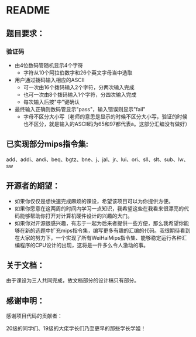 # README

## 题目要求：

### 验证码

- 由4位数码管随机显示4个字符
  - 字符从10个阿拉伯数字和26个英文字母当中选取
- 用户通过拨码输入相应的ASCII
  - 可一次由16个拨码输入2个字符，分两次输入完成
  - 也可一次由8个拨码输入1个字符，分四次输入完成
  - 每次输入后按"中"键确认
- 最终输入正确则数码管显示"pass"，输入错误则显示"fail"
  - 字母不区分大小写（老师的意思是显示的时候不区分大小写，验证的时候也不区分，就是输入的ASCII码为65和97都代表a。这部分汇编没有做好）

## 已实现部分mips指令集:

add、addi、andi、beq、bgtz、bne、j、jal、jr、lui、ori、sll、slt、sub、lw、sw

## 开源者的期望：

- 如果你仅仅是想快速完成麻烦的课设，希望该项目可以为你提供方便。
- 如果你愿意在这两周的时间内学习一点知识，我希望这些在我看来很漂亮的代码能够帮助你打开对计算机硬件设计的兴趣的大门。
- 如果你对开源很感兴趣，有志于一起为后来者提供一些方便，那么我希望你能够在新的选题中扩充mips指令集，编写更多有趣的汇编的代码。我很期待看到在大家的努力下，一个实现了所有WeiHaiMips指令集、能够稳定运行各种汇编程序的CPU设计的出现，这将是一件多么令人激动的事。

## 关于文档：

由于课设为三人共同完成，故文档部分的设计稿只有部分。

## 感谢申明：

感谢项目代码的贡献者：

20级的同学们、19级的大佬学长们乃至更早的那些学长学姐！